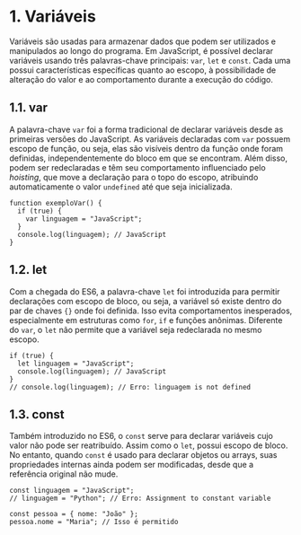 # 1. Variáveis

Variáveis são usadas para armazenar dados que podem ser utilizados e manipulados ao longo do programa. Em JavaScript, é possível declarar variáveis usando três palavras-chave principais: `var`, `let` e `const`. Cada uma possui características específicas quanto ao escopo, à possibilidade de alteração do valor e ao comportamento durante a execução do código.

## 1.1. var

A palavra-chave `var` foi a forma tradicional de declarar variáveis desde as primeiras versões do JavaScript. As variáveis declaradas com `var` possuem escopo de função, ou seja, elas são visíveis dentro da função onde foram definidas, independentemente do bloco em que se encontram. Além disso, podem ser redeclaradas e têm seu comportamento influenciado pelo _hoisting_, que move a declaração para o topo do escopo, atribuindo automaticamente o valor `undefined` até que seja inicializada.

```
function exemploVar() {
  if (true) {
    var linguagem = "JavaScript";
  }
  console.log(linguagem); // JavaScript
}
```

## 1.2. let

Com a chegada do ES6, a palavra-chave `let` foi introduzida para permitir declarações com escopo de bloco, ou seja, a variável só existe dentro do par de chaves `{}` onde foi definida. Isso evita comportamentos inesperados, especialmente em estruturas como `for`, `if` e funções anônimas. Diferente do `var`, o `let` não permite que a variável seja redeclarada no mesmo escopo.

```
if (true) {
  let linguagem = "JavaScript";
  console.log(linguagem); // JavaScript
}
// console.log(linguagem); // Erro: linguagem is not defined
```

## 1.3. const

Também introduzido no ES6, o `const` serve para declarar variáveis cujo valor não pode ser reatribuído. Assim como o `let`, possui escopo de bloco. No entanto, quando `const` é usado para declarar objetos ou arrays, suas propriedades internas ainda podem ser modificadas, desde que a referência original não mude.

```
const linguagem = "JavaScript";
// linguagem = "Python"; // Erro: Assignment to constant variable

const pessoa = { nome: "João" };
pessoa.nome = "Maria"; // Isso é permitido
```